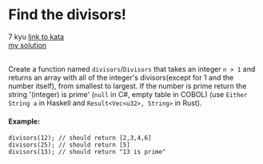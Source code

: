 # Find the divisors!
7 kyu
[link to kata](https://www.codewars.com/kata/544aed4c4a30184e960010f4/train/javascript)
<br/>
[my solution]('./kata.js')
<br/>
<br/>
<p>Create a function named <code>divisors</code>/<code>Divisors</code> that takes an integer <code>n &gt; 1</code> and returns an array with all of the integer's divisors(except for 1 and the number itself), from smallest to largest. If the number is prime return the string '(integer) is prime' (<code>null</code> in C#, empty table in COBOL) (use <code>Either String a</code> in Haskell and <code>Result&lt;Vec&lt;u32&gt;, String&gt;</code> in Rust).</p>
<h4 id="example">Example:</h4>
<pre style="display: none;"><code class="language-c"><span class="cm-variable">divisors</span>(<span class="cm-number">12</span>); <span class="cm-comment">// results in {2, 3, 4, 6}</span>
<span class="cm-variable">divisors</span>(<span class="cm-number">25</span>); <span class="cm-comment">// results in {5}</span>
<span class="cm-variable">divisors</span>(<span class="cm-number">13</span>); <span class="cm-comment">// results in NULL</span>
</code></pre>
<pre><code class="language-javascript"><span class="cm-variable">divisors</span>(<span class="cm-number">12</span>); <span class="cm-comment">// should return [2,3,4,6]</span>
<span class="cm-variable">divisors</span>(<span class="cm-number">25</span>); <span class="cm-comment">// should return [5]</span>
<span class="cm-variable">divisors</span>(<span class="cm-number">13</span>); <span class="cm-comment">// should return "13 is prime"</span>
</code></pre>
<pre style="display: none;"><code class="language-elixir"><span class="cm-variable">divisors</span>(<span class="cm-number">12</span>) <span class="cm-comment"># should return [2,3,4,6]</span>
<span class="cm-variable">divisors</span>(<span class="cm-number">25</span>) <span class="cm-comment"># should return [5]</span>
<span class="cm-variable">divisors</span>(<span class="cm-number">13</span>) <span class="cm-comment"># should return "13 is prime"</span>
</code></pre>
<pre style="display: none;"><code class="language-coffeescript"><span class="cm-variable">divisors</span><span class="cm-punctuation">(</span><span class="cm-number">12</span><span class="cm-punctuation">)</span><span class="cm-punctuation">;</span> <span class="cm-comment"># should return [2,3,4,6]</span>
<span class="cm-variable">divisors</span><span class="cm-punctuation">(</span><span class="cm-number">25</span><span class="cm-punctuation">)</span><span class="cm-punctuation">;</span> <span class="cm-comment"># should return [5]</span>
<span class="cm-variable">divisors</span><span class="cm-punctuation">(</span><span class="cm-number">13</span><span class="cm-punctuation">)</span><span class="cm-punctuation">;</span> <span class="cm-comment"># should return "13 is prime"</span>
</code></pre>
<pre style="display: none;"><code class="language-haskell"><span class="cm-variable">divisors</span> <span class="cm-number">12</span>   <span class="cm-comment">-- should return Right [2,3,4,6]</span>
<span class="cm-variable">divisors</span> <span class="cm-number">25</span>   <span class="cm-comment">-- should return Right [5]</span>
<span class="cm-variable">divisors</span> <span class="cm-number">13</span>   <span class="cm-comment">-- should return Left "13 is prime"</span>
</code></pre>
<pre style="display: none;"><code class="language-python"><span class="cm-variable">divisors</span>(<span class="cm-number">12</span>); <span class="cm-comment">#should return [2,3,4,6]</span>
<span class="cm-variable">divisors</span>(<span class="cm-number">25</span>); <span class="cm-comment">#should return [5]</span>
<span class="cm-variable">divisors</span>(<span class="cm-number">13</span>); <span class="cm-comment">#should return "13 is prime"</span>
</code></pre>
<pre style="display: none;"><code class="language-ruby"><span class="cm-variable">divisors</span>(<span class="cm-number">12</span>) <span class="cm-comment"># should return [2,3,4,6]</span>
<span class="cm-variable">divisors</span>(<span class="cm-number">25</span>) <span class="cm-comment"># should return [5]</span>
<span class="cm-variable">divisors</span>(<span class="cm-number">13</span>) <span class="cm-comment"># should return "13 is prime"</span>
</code></pre>
<pre style="display: none;"><code class="language-rust"><span class="cm-variable">divisors</span>(<span class="cm-number">12</span>); <span class="cm-comment">// should return Ok(vec![2,3,4,6])</span>
<span class="cm-variable">divisors</span>(<span class="cm-number">25</span>); <span class="cm-comment">// should return Ok(vec![5])</span>
<span class="cm-variable">divisors</span>(<span class="cm-number">13</span>); <span class="cm-comment">// should return Err("13 is prime")</span>
</code></pre>
<pre style="display: none;"><code class="language-csharp"><span class="cm-variable">Kata</span>.<span class="cm-variable">Divisors</span>(<span class="cm-number">12</span>) <span class="cm-operator">=&gt;</span> <span class="cm-keyword">new</span> <span class="cm-type">int</span>[] {<span class="cm-number">2</span>, <span class="cm-number">3</span>, <span class="cm-number">4</span>, <span class="cm-number">6</span>};
<span class="cm-variable">Kata</span>.<span class="cm-variable">Divisors</span>(<span class="cm-number">25</span>) <span class="cm-operator">=&gt;</span> <span class="cm-keyword">new</span> <span class="cm-type">int</span>[] {<span class="cm-number">5</span>};
<span class="cm-variable">Kata</span>.<span class="cm-variable">Divisors</span>(<span class="cm-number">13</span>) <span class="cm-operator">=&gt;</span> <span class="cm-atom">null</span>;
</code></pre>
<pre style="display: none;"><code class="language-php"><span class="cm-variable">divisors</span>(<span class="cm-number">12</span>); <span class="cm-comment">// =&gt; [2, 3, 4, 6]</span>
<span class="cm-variable">divisors</span>(<span class="cm-number">25</span>); <span class="cm-comment">// =&gt; [5]</span>
<span class="cm-variable">divisors</span>(<span class="cm-number">13</span>); <span class="cm-comment">// =&gt; '13 is prime'</span>
</code></pre>
<pre style="display: none;"><code class="language-cobol">      Divisors num <span class="cm-builtin">=</span> <span class="cm-number">12</span> <span class="cm-builtin">=</span><span class="cm-builtin">&gt;</span> result <span class="cm-builtin">=</span> [<span class="cm-number">2</span>, <span class="cm-number">3</span>, <span class="cm-number">4</span>, <span class="cm-number">6</span>]
      Divisors num <span class="cm-builtin">=</span> <span class="cm-number">25</span> <span class="cm-builtin">=</span><span class="cm-builtin">&gt;</span> result <span class="cm-builtin">=</span> [<span class="cm-number">5</span>]
      Divisors num <span class="cm-builtin">=</span> <span class="cm-number">13</span> <span class="cm-builtin">=</span><span class="cm-builtin">&gt;</span> result <span class="cm-builtin">=</span> [] 
</code></pre>
